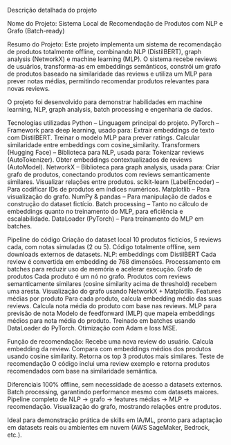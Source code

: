 Descrição detalhada do projeto

Nome do Projeto:
Sistema Local de Recomendação de Produtos com NLP e Grafo (Batch-ready)

Resumo do Projeto:
Este projeto implementa um sistema de recomendação de produtos totalmente offline, combinando NLP (DistilBERT), graph analysis (NetworkX) e machine learning (MLP). O sistema recebe reviews de usuários, transforma-as em embeddings semânticos, constrói um grafo de produtos baseado na similaridade das reviews e utiliza um MLP para prever notas médias, permitindo recomendar produtos relevantes para novas reviews.

O projeto foi desenvolvido para demonstrar habilidades em machine learning, NLP, graph analysis, batch processing e engenharia de dados.

Tecnologias utilizadas
Python – Linguagem principal do projeto.
PyTorch – Framework para deep learning, usado para:
Extrair embeddings de texto com DistilBERT.
Treinar o modelo MLP para prever ratings.
Calcular similaridade entre embeddings com cosine_similarity.
Transformers (Hugging Face) – Biblioteca para NLP, usada para:
Tokenizar reviews (AutoTokenizer).
Obter embeddings contextualizados de reviews (AutoModel).
NetworkX – Biblioteca para graph analysis, usada para:
Criar grafo de produtos, conectando produtos com reviews semanticamente similares.
Visualizar relações entre produtos.
scikit-learn (LabelEncoder) – Para codificar IDs de produtos em índices numéricos.
Matplotlib – Para visualização do grafo.
NumPy & pandas – Para manipulação de dados e construção do dataset fictício.
Batch processing – Tanto no cálculo de embeddings quanto no treinamento do MLP, para eficiência e escalabilidade.
DataLoader (PyTorch) – Para treinamento do MLP em batches.

Pipeline do código
Criação do dataset local
10 produtos fictícios, 5 reviews cada, com notas simuladas (2 ou 5).
Código totalmente offline, sem downloads externos de datasets.
NLP: embeddings com DistilBERT
Cada review é convertida em embedding de 768 dimensões.
Processamento em batches para reduzir uso de memória e acelerar execução.
Grafo de produtos
Cada produto é um nó no grafo.
Produtos com reviews semanticamente similares (cosine similarity acima de threshold) recebem uma aresta.
Visualização do grafo usando NetworkX + Matplotlib.
Features médias por produto
Para cada produto, calcula embedding médio das suas reviews.
Calcula nota média do produto com base nas reviews.
MLP para previsão de nota
Modelo de feedforward (MLP) que mapeia embeddings médios para nota média do produto.
Treinado em batches usando DataLoader do PyTorch.
Otimização com Adam e loss MSE.

Função de recomendação:
Recebe uma nova review do usuário.
Calcula embedding da review.
Compara com embeddings médios dos produtos usando cosine similarity.
Retorna os top 3 produtos mais similares.
Teste de recomendação
O código inclui uma review exemplo e retorna produtos recomendados com base na similaridade semântica.

Diferenciais
100% offline, sem necessidade de acesso a datasets externos.
Batch processing, garantindo performance mesmo com datasets maiores.
Pipeline completo de NLP → grafo → features médias → MLP → recomendação.
Visualização do grafo, mostrando relações entre produtos.

Ideal para demonstração prática de skills em IA/ML, pronto para adaptação em datasets reais ou ambientes em nuvem (AWS SageMaker, Bedrock, etc.).

